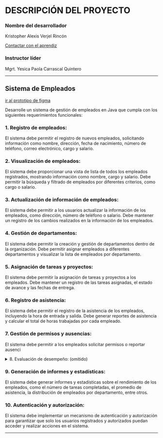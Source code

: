 # DESCRIPCIÓN DEL PROYECTO

### Nombre del desarrollador
Kristopher Alexis Verjel Rincón

[Contactar con el aprendiz](mailto:christian.verjel@soy.sena.edu.co)

### Instructor líder
Mgrt. Yesica Paola Carrascal Quintero

---

## Sistema de Empleados
[ir al prototipo de figma](https://www.figma.com/proto/NvR5mXWVP5miLtQlZYLYRy/Untitled?node-id=1-2&t=OZ5Wwr5xMCDCCAeD-1&scaling=scale-down&content-scaling=fixed&page-id=0%3A1&starting-point-node-id=1%3A2)

Desarrolle un sistema de gestión de empleados en Java que cumpla con los siguientes requerimientos funcionales:

### 1. Registro de empleados:
El sistema debe permitir el registro de nuevos empleados, solicitando información como nombre, dirección, fecha de nacimiento, número de teléfono, correo electrónico, cargo y salario.

### 2. Visualización de empleados:
El sistema debe proporcionar una vista de lista de todos los empleados registrados, mostrando información como nombre, cargo y salario. Debe permitir la búsqueda y filtrado de empleados por diferentes criterios, como cargo o salario.

### 3. Actualización de información de empleados:
El sistema debe permitir a los usuarios actualizar la información de los empleados, como dirección, número de teléfono o salario. Debe mantener un registro de los cambios realizados en la información de los empleados.

### 4. Gestión de departamentos:
El sistema debe permitir la creación y gestión de departamentos dentro de la organización. Debe permitir asignar empleados a diferentes departamentos y visualizar la lista de empleados por departamento.

### 5. Asignación de tareas y proyectos:
El sistema debe permitir la asignación de tareas y proyectos a los empleados. Debe mantener un registro de las tareas asignadas, el estado de avance y las fechas de entrega.

### 6. Registro de asistencia:
El sistema debe permitir el registro de la asistencia de los empleados, incluyendo la hora de entrada y salida. Debe generar reportes de asistencia y calcular el total de horas trabajadas por cada empleado.

### 7. Gestión de permisos y ausencias:
El sistema debe permitir a los empleados solicitar permisos o reportar ausenci

<details>
  <summary>8. Evaluación de desempeño: (omitido)</summary>
  El sistema debe permitir realizar evaluaciones periódicas del desempeño de los empleados. Debe permitir la creación de criterios de evaluación, asignar puntuaciones y generar informes de desempeño individual y grupal.
</details>

### 9. Generación de informes y estadísticas:
El sistema debe generar informes y estadísticas sobre el rendimiento de los empleados, como el número de tareas completadas, el promedio de asistencia, la distribución de empleados por departamento, entre otros.

### 10. Autenticación y autorización:
El sistema debe implementar un mecanismo de autenticación y autorización para garantizar que solo los usuarios registrados y autorizados puedan acceder y realizar acciones en el sistema.

---